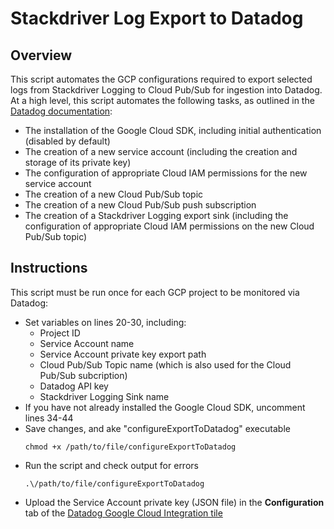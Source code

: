 # Stackdriver Log Export to Datadog
## Overview

This script automates the GCP configurations required to export selected logs from Stackdriver Logging to Cloud Pub/Sub for ingestion into Datadog.  At a high level, this script automates the following tasks, as outlined in the [Datadog documentation](https://docs.datadoghq.com/integrations/google_cloud_platform/):
- The installation of the Google Cloud SDK, including initial authentication (disabled by default)
- The creation of a new service account (including the creation and storage of its private key)
- The configuration of appropriate Cloud IAM permissions for the new service account
- The creation of a new Cloud Pub/Sub topic
- The creation of a new Cloud Pub/Sub push subscription
- The creation of a Stackdriver Logging export sink (including the configuration of appropriate Cloud IAM permissions on the new Cloud Pub/Sub topic)

## Instructions

This script must be run once for each GCP project to be monitored via Datadog:
- Set variables on lines 20-30, including:
  - Project ID
  - Service Account name
  - Service Account private key export path
  - Cloud Pub/Sub Topic name (which is also used for the Cloud Pub/Sub subcription)
  - Datadog API key
  - Stackdriver Logging Sink name
- If you have not already installed the Google Cloud SDK, uncomment lines 34-44
- Save changes, and ake "configureExportToDatadog" executable
  ```
  chmod +x /path/to/file/configureExportToDatadog
  ```
- Run the script and check output for errors
  ```
  .\/path/to/file/configureExportToDatadog
  ```
- Upload the Service Account private key (JSON file) in the **Configuration** tab of the [Datadog Google Cloud Integration tile](http://app.datadoghq.com/account/settings#integrations/google_cloud_platform)
